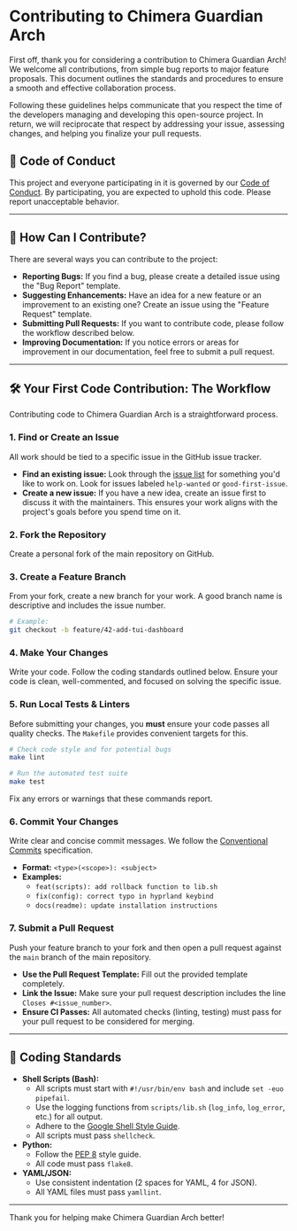# Contributing to Chimera Guardian Arch

First off, thank you for considering a contribution to Chimera Guardian Arch! We welcome all contributions, from simple bug reports to major feature proposals. This document outlines the standards and procedures to ensure a smooth and effective collaboration process.

Following these guidelines helps communicate that you respect the time of the developers managing and developing this open-source project. In return, we will reciprocate that respect by addressing your issue, assessing changes, and helping you finalize your pull requests.

## 📜 Code of Conduct

This project and everyone participating in it is governed by our [Code of Conduct](CODE_OF_CONDUCT.md). By participating, you are expected to uphold this code. Please report unacceptable behavior.

---

## 🚀 How Can I Contribute?

There are several ways you can contribute to the project:

* **Reporting Bugs:** If you find a bug, please create a detailed issue using the "Bug Report" template.
* **Suggesting Enhancements:** Have an idea for a new feature or an improvement to an existing one? Create an issue using the "Feature Request" template.
* **Submitting Pull Requests:** If you want to contribute code, please follow the workflow described below.
* **Improving Documentation:** If you notice errors or areas for improvement in our documentation, feel free to submit a pull request.

---

## 🛠️ Your First Code Contribution: The Workflow

Contributing code to Chimera Guardian Arch is a straightforward process.

### 1. Find or Create an Issue

All work should be tied to a specific issue in the GitHub issue tracker.
* **Find an existing issue:** Look through the [issue list](https://github.com/USER/REPO/issues) for something you'd like to work on. Look for issues labeled `help-wanted` or `good-first-issue`.
* **Create a new issue:** If you have a new idea, create an issue first to discuss it with the maintainers. This ensures your work aligns with the project's goals before you spend time on it.

### 2. Fork the Repository

Create a personal fork of the main repository on GitHub.

### 3. Create a Feature Branch

From your fork, create a new branch for your work. A good branch name is descriptive and includes the issue number.
```bash
# Example:
git checkout -b feature/42-add-tui-dashboard
```

### 4. Make Your Changes

Write your code. Follow the coding standards outlined below. Ensure your code is clean, well-commented, and focused on solving the specific issue.

### 5. Run Local Tests & Linters

Before submitting your changes, you **must** ensure your code passes all quality checks. The `Makefile` provides convenient targets for this.
```bash
# Check code style and for potential bugs
make lint

# Run the automated test suite
make test
```
Fix any errors or warnings that these commands report.

### 6. Commit Your Changes

Write clear and concise commit messages. We follow the [Conventional Commits](https://www.conventionalcommits.org/en/v1.0.0/) specification.
* **Format:** `<type>(<scope>): <subject>`
* **Examples:**
    * `feat(scripts): add rollback function to lib.sh`
    * `fix(config): correct typo in hyprland keybind`
    * `docs(readme): update installation instructions`

### 7. Submit a Pull Request

Push your feature branch to your fork and then open a pull request against the `main` branch of the main repository.
* **Use the Pull Request Template:** Fill out the provided template completely.
* **Link the Issue:** Make sure your pull request description includes the line `Closes #<issue_number>`.
* **Ensure CI Passes:** All automated checks (linting, testing) must pass for your pull request to be considered for merging.

---

## 📝 Coding Standards

* **Shell Scripts (Bash):**
    * All scripts must start with `#!/usr/bin/env bash` and include `set -euo pipefail`.
    * Use the logging functions from `scripts/lib.sh` (`log_info`, `log_error`, etc.) for all output.
    * Adhere to the [Google Shell Style Guide](https://google.github.io/styleguide/shellguide.html).
    * All scripts must pass `shellcheck`.
* **Python:**
    * Follow the [PEP 8](https://www.python.org/dev/peps/pep-0008/) style guide.
    * All code must pass `flake8`.
* **YAML/JSON:**
    * Use consistent indentation (2 spaces for YAML, 4 for JSON).
    * All YAML files must pass `yamllint`.

---

Thank you for helping make Chimera Guardian Arch better!
